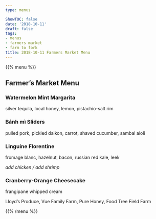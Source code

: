 ```yaml
---
type: menus

ShowTOC: false
date: '2018-10-11'
draft: false
tags:
- menus
- farmers market
- farm to fork
title: 2018-10-11 Farmers Market Menu
---
```


{{% menu %}}

## Farmer’s Market Menu

### Watermelon Mint Margarita

silver tequila, local honey, lemon, pistachio\-salt rim

### Bánh mì Sliders

pulled pork, pickled daikon, carrot,
shaved cucumber, sambal aioli

### Linguine Florentine

fromage blanc, hazelnut, bacon,
russian red kale, leek

*add chicken / add shrimp*

### Cranberry\-Orange Cheesecake

frangipane whipped cream


Lloyd’s Produce, Vue Family Farm, Pure Honey, Food Tree Field Farm

{{% /menu %}}
